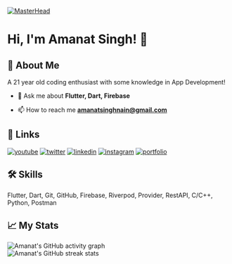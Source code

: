 [![MasterHead](https://developers.giphy.com/branch/master/static/api-512d36c09662682717108a38bbb5c57d.gif)](https://rishavchanda.io)
# Hi, I'm Amanat Singh! 👋

## 🚀 About Me
A 21 year old coding enthusiast with some knowledge in App Development!
<!-- <img align="right" alt="Coding" width="400" src="https://cdn.dribbble.com/users/1162077/screenshots/3848914/programmer.gif"> -->

- 💬 Ask me about **Flutter, Dart, Firebase**

- 📫 How to reach me **amanatsinghnain@gmail.com**

## 🔗 Links
[![youtube](https://img.shields.io/badge/youtube-ff0000?style=for-the-badge&logo=youtube&logoColor=white)](https://www.youtube.com/channel/UCkf15Bphil6azI0qVsQThMw)
[![twitter](https://img.shields.io/badge/x-fff?style=for-the-badge&logo=x&logoColor=black)](https://x.com/AmanatSinghPU)
[![linkedin](https://img.shields.io/badge/linkedin-0A66C2?style=for-the-badge&logo=linkedin&logoColor=white)](https://www.linkedin.com/in/amanat-coder/)
[![instagram](https://img.shields.io/badge/instagram-1DA1F2?style=for-the-badge&logo=instagram&logoColor=white)](https://www.instagram.com/amanatsinghnain/)
[![portfolio](https://img.shields.io/badge/my_portfolio-000?style=for-the-badge&logo=ko-fi&logoColor=white)](https://amanatsingh.tech)

## 🛠 Skills
Flutter, Dart, Git, GitHub, Firebase, Riverpod, Provider, RestAPI, C/C++, Python, Postman

## 📈 My Stats
<p align="left">
  <img src="https://github-readme-stats.vercel.app/api?username=amanat-2003&show_icons=true&theme=react" alt="Amanat's GitHub activity graph"/>
  <br/>
  <img src="https://github-readme-streak-stats.herokuapp.com/?user=amanat-2003&&theme=tokyonight" alt="Amanat's GitHub streak stats"/>
</p>
